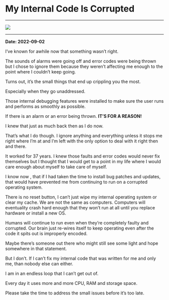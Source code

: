 # My Internal Code Is Corrupted

---


![](https://begininfiniteloop.wordpress.com/wp-content/uploads/2022/09/2023-04-12t02-05-43-611000_modern_day_digital_diary_about_different_3.jpg)

---

**Date: 2022-09-02**

I’ve known for awhile now that something wasn’t right.

The sounds of alarms were going off and error codes were being thrown but I chose to ignore them because they weren’t affecting me enough to the point where I couldn’t keep going.

Turns out, it’s the small things that end up crippling you the most.

Especially when they go unaddressed.

Those internal debugging features were installed to make sure the user runs and performs as smoothly as possible.

If there is an alarm or an error being thrown. **IT’S FOR A REASON!**

I knew that just as much back then as I do now.

That’s what I do though. I ignore anything and everything unless it stops me right where I’m at and I’m left with the only option to deal with it right then and there.

It worked for 37 years. I knew those faults and error codes would never fix themselves but I thought that I would get to a point in my life where I would care enough about myself to take care of myself.

I know now , that if I had taken the time to install bug patches and updates, that would have prevented me from continuing to run on a corrupted operating system.

There is no reset button, I can’t just wipe my internal operating system or clear my cache. We are not the same as computers. Computers will eventuality crash hard enough that they won’t run at all until you replace hardware or install a new OS.

Humans will continue to run even when they’re completely faulty and corrupted. Our brain just re-wires itself to keep operating even after the code it spits out is improperly encoded.

Maybe there’s someone out there who might still see some light and hope somewhere in that statement.

But I don’t. If I can’t fix my internal code that was written for me and only me, than nobody else can either.

I am in an endless loop that I can’t get out of.

Every day it uses more and more CPU, RAM and storage space.

Please take the time to address the small issues before it’s too late.
